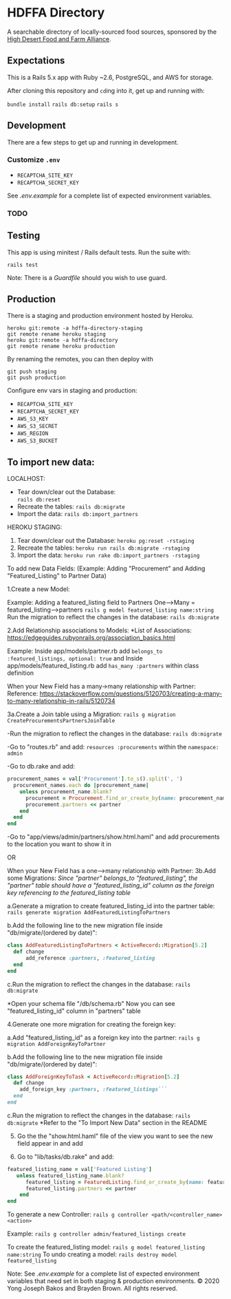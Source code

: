 # HDFFA Directory

A searchable directory of locally-sourced food sources, sponsored by the
[High Desert Food and Farm Alliance](https://www.hdffa.org).

## Expectations

This is a Rails 5.x app with Ruby \~2.6, PostgreSQL, and AWS for storage.

After cloning this repository and `cd`ing into it, get up and running with:

`bundle install`
`rails db:setup`
`rails s`

## Development

There are a few steps to get up and running in development.

### Customize `.env`

* `RECAPTCHA_SITE_KEY`
* `RECAPTCHA_SECRET_KEY`

See _.env.example_ for a complete list of expected environment variables.

### TODO

## Testing

This app is using minitest / Rails default tests. Run the suite with:

`rails test`

Note: There is a _Guardfile_ should you wish to use guard.

## Production

There is a staging and production environment hosted by Heroku.

```
heroku git:remote -a hdffa-directory-staging
git remote rename heroku staging
heroku git:remote -a hdffa-directory
git remote rename heroku production
```

By renaming the remotes, you can then deploy with

```
git push staging
git push production
```

Configure env vars in staging and production:

* `RECAPTCHA_SITE_KEY`
* `RECAPTCHA_SECRET_KEY`
* `AWS_S3_KEY`
* `AWS_S3_SECRET`
* `AWS_REGION`
* `AWS_S3_BUCKET`


## To import new data:

LOCALHOST:
* Tear down/clear out the Database:\
 `rails db:reset`
* Recreate the tables:
`rails db:migrate`
* Import the data:
`rails db:import_partners`

HEROKU STAGING:
1. Tear down/clear out the Database:
`heroku pg:reset -rstaging`
2. Recreate the tables:
`heroku run rails db:migrate -rstaging`
3. Import the data:
`heroku run rake db:import_partners -rstaging`

To add new Data Fields:
(Example: Adding "Procurement" and Adding "Featured_Listing" to Partner Data) 

1.Create a new Model: 

Example: Adding a featured_listing field to Partners
One-->Many = featured_listing-->partners
`rails g model featured_listing name:string`
Run the migration to reflect the changes in the database:
`rails db:migrate`

2.Add Relationship associations to Models:
*List of Associations: https://edgeguides.rubyonrails.org/association_basics.html

Example: Inside app/models/partner.rb add `belongs_to :featured_listings, optional: true` and 
Inside app/models/featured_listing.rb add `has_many :partners` within class definition

When your New Field has a many->many relationship with Partner: 
Reference: https://stackoverflow.com/questions/5120703/creating-a-many-to-many-relationship-in-rails/5120734

3a.Create a Join table using a Migration: 
`rails g migration CreateProcurementsPartnersJoinTable`

  -Run the migration to reflect the changes in the database:
`rails db:migrate`

  -Go to "routes.rb" and add: 
`resources :procurements` within the `namespace: admin`

  -Go to db.rake and add:
```ruby
procurement_names = val['Procurement'].to_s().split(', ')
  procurement_names.each do |procurement_name|
    unless procurement_name.blank?
      procurement = Procurement.find_or_create_by(name: procurement_name)
      procurement.partners << partner
    end
  end
end 
```

  -Go to "app/views/admin/partners/show.html.haml" and add procurements to the location you want to show it in

OR

When your New Field has a one-->many relationship with Partner:
3b.Add some Migrations:
*Since "partner" belongs_to "featured_listing", the "partner" table should have a "featured_listing_id" column as the foreign key
referencing to the featured_listing table*

a.Generate a migration to create featured_listing_id into the partner table:
```rails generate migration AddFeaturedListingToPartners```

b.Add the following line to the new migration file inside "db/migrate/(ordered by date)":

```ruby
class AddFeaturedListingToPartners < ActiveRecord::Migration[5.2]
  def change
      add_reference :partners, :featured_listing
  end
end
```

c.Run the migration to reflect the changes in the database:
```rails db:migrate```

*Open your schema file "/db/schema.rb" Now you can see "featured_listing_id" column in "partners" table

4.Generate one more migration for creating the foreign key:

a.Add "featured_listing_id" as a foreign key into the partner:
```rails g migration AddForeignKeyToPartner```

b.Add the following line to the new migration file inside "db/migrate/(ordered by date)":
```ruby
class AddForeignKeyToTask < ActiveRecord::Migration[5.2]
  def change
    add_foreign_key :partners, :featured_listings```
  end
end
```
c.Run the migration to reflect the changes in the database:
```rails db:migrate```
*Refer to the "To Import New Data" section in the README

5. Go the the "show.html.haml" file of the view you want to see the new field appear in and add

6. Go to "lib/tasks/db.rake" and add:
```ruby
featured_listing_name = val['Featured Listing']
   unless featured_listing_name.blank?
      featured_listing = FeaturedListing.find_or_create_by(name: featured_listing_name)
      featured_listing.partners << partner
    end
end
```

To generate a new Controller:
`rails g controller <path/<controller_name> <action>`

Example: 
`rails g controller admin/featured_listings create`


To create the featured_listing model:
`rails g model featured_listing name:string`
To undo  creating a model:
`rails destroy model featured_listing`

Note: See _.env.example_ for a complete list of expected environment
variables that need set in both staging & production environments.
&copy; 2020 Yong Joseph Bakos and Brayden Brown. All rights reserved.
